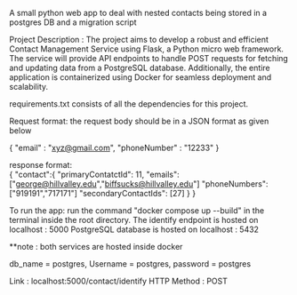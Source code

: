 A small python web app to deal with nested contacts being stored in a postgres DB and a migration script

Project Description : The project aims to develop a robust and efficient Contact Management Service using Flask, a Python micro web framework. The service will provide API endpoints to handle POST requests for fetching and updating data from a PostgreSQL database. Additionally, the entire application is containerized using Docker for seamless deployment and scalability.

requirements.txt consists of all the dependencies for this project.

Request format: the request body should be in a JSON format as given below 

{
"email" : "xyz@gmail.com",
"phoneNumber" : "12233"
}

response format: 	
		{
			"contact":{
				"primaryContatctId": 11,
				"emails": ["george@hillvalley.edu","biffsucks@hillvalley.edu"]
				"phoneNumbers": ["919191","717171"]
				"secondaryContactIds": [27]
		}
	}



To run the app: run the command "docker compose up --build" in the terminal inside the root directory.
The identify endpoint is hosted on localhost : 5000
PostgreSQL database is hosted on localhost : 5432

**note : both services are hosted inside docker

db_name = postgres,
Username = postgres,
password = postgres

Link : localhost:5000/contact/identify
HTTP Method : POST



